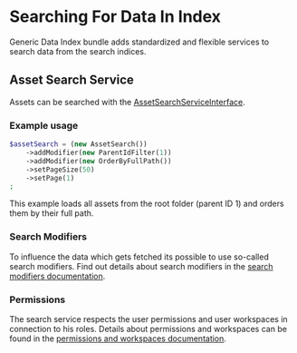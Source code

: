 # Searching For Data In Index

Generic Data Index bundle adds standardized and flexible services to search data from the search indices.

## Asset Search Service

Assets can be searched with the [AssetSearchServiceInterface](https://github.com/pimcore/generic-data-index-bundle/blob/1.x/src/Service/Search/SearchService/Asset/AssetSearchServiceInterface.php).

### Example usage

```php
$assetSearch = (new AssetSearch())
    ->addModifier(new ParentIdFilter(1))
    ->addModifier(new OrderByFullPath())
    ->setPageSize(50)
    ->setPage(1)
;
```

This example loads all assets from the root folder (parent ID 1) and orders them by their full path. 

### Search Modifiers

To influence the data which gets fetched its possible to use so-called search modifiers.
Find out details about search modifiers in the [search modifiers documentation](05_Search_Modifiers/README.md).

### Permissions

The search service respects the user permissions and user workspaces in connection to his roles.
Details about permissions and workspaces can be found in the [permissions and workspaces documentation](06_Permissions_Workspaces/README.md).